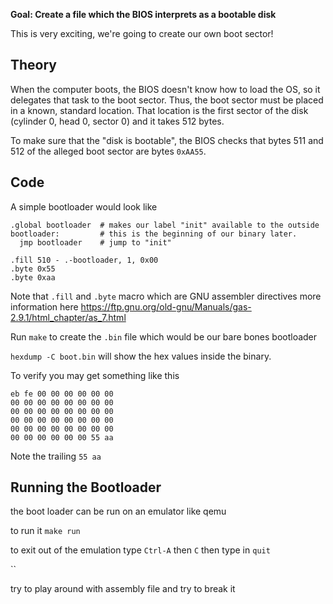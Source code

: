 
**Goal: Create a file which the BIOS interprets as a bootable disk**

This is very exciting, we're going to create our own boot sector!

Theory
------

When the computer boots, the BIOS doesn't know how to load the OS, so it
delegates that task to the boot sector. Thus, the boot sector must be
placed in a known, standard location. That location is the first sector
of the disk (cylinder 0, head 0, sector 0) and it takes 512 bytes.

To make sure that the "disk is bootable", the BIOS checks that bytes
511 and 512 of the alleged boot sector are bytes `0xAA55`.

Code
----
A simple bootloader would look like 
```
.global bootloader  # makes our label "init" available to the outside
bootloader:         # this is the beginning of our binary later.
  jmp bootloader    # jump to "init"

.fill 510 - .-bootloader, 1, 0x00
.byte 0x55
.byte 0xaa

```
Note that `.fill` and `.byte` macro which are GNU assembler directives more information here https://ftp.gnu.org/old-gnu/Manuals/gas-2.9.1/html_chapter/as_7.html

Run `make` to create the `.bin` file which would be our bare bones bootloader

`hexdump -C boot.bin` will show the hex values inside the binary. 

To verify you may get something like this 
```
eb fe 00 00 00 00 00 00  
00 00 00 00 00 00 00 00  
00 00 00 00 00 00 00 00 
00 00 00 00 00 00 00 00 
00 00 00 00 00 00 00 00 
00 00 00 00 00 00 55 aa

```

Note the trailing `55 aa`

Running the Bootloader
----
the boot loader can be run on an emulator like qemu

to run it `make run`

to exit out of the emulation type `Ctrl-A` then `C` then type in `quit`

``

try to play around with assembly file and try to break it 


